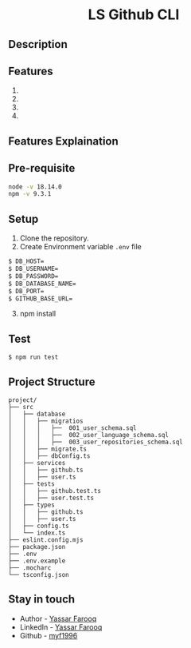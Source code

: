 <h1 align="center">LS Github CLI</h1>

## Description



## Features
1. 
2. 
3. 
4. 

## Features Explaination


## Pre-requisite

```bash
node -v 18.14.0
npm -v 9.3.1
```

## Setup
1. Clone the repository.
2. Create Environment variable ```.env``` file
```bash
$ DB_HOST=
$ DB_USERNAME=
$ DB_PASSWORD=
$ DB_DATABASE_NAME=
$ DB_PORT=
$ GITHUB_BASE_URL=
```
3. npm install


## Test
```
$ npm run test
```

## Project Structure
```
project/
├── src
│   ├── database
│   │   ├── migratios
│   │   │   ├──  001_user_schema.sql
│   │   │   ├──  002_user_language_schema.sql
│   │   │   ├──  003_user_repositories_schema.sql
│   │   ├── migrate.ts
│   │   ├── dbConfig.ts
│   ├── services
│   │   ├── github.ts
│   │   ├── user.ts
│   ├── tests
│   │   ├── github.test.ts
│   │   ├── user.test.ts
│   ├── types
│   │   ├── github.ts
│   │   ├── user.ts
│   ├── config.ts
│   └── index.ts
├── eslint.config.mjs
├── package.json
├── .env
├── .env.example
├── .mocharc
└── tsconfig.json
```


## Stay in touch

- Author - [Yassar Farooq](mailto:g.yassarfarooq@gmail.com)
- LinkedIn - [Yassar Farooq](https://linkedin.com/in/yassar-farooq)
- Github - [myf1996](https://github.com/myf1996/)

